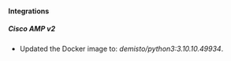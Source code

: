 #### Integrations
##### Cisco AMP v2
- Updated the Docker image to: *demisto/python3:3.10.10.49934*.
